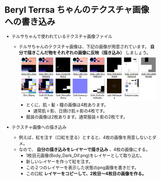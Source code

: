  Beryl Terrsa ちゃんのテクスチャ画像への書き込み  
=================================================  

* テルサちゃんで使われているテクスチャ画像ファイル  
  * テルサちゃんのテクスチャ画像は、下記の画像が用意されています。 __自分で描きこんだ物をそれぞれの画像に反映（描き込み）__ しましょう。  
    ![テクスチャ画像一覧](images/BerylTerrsa_TextureList.png)  
    * とくに、肌・髪・瞳の画像は4枚あります。  
      * 通常肌＋影、日焼け肌＋影の4枚です。  
    * 服装の画像は2枚あります。通常服装＋影の2枚です。  

* テクスチャ画像への描き込み  
  * 例えば、紅を注す（口紅を塗る）とすると、4枚の画像を用意しないとダメ。  
  * なので、 __自分の描き込みをレイヤーで描き込み__ 、4枚の画像にする。  
    * 1枚目元画像(Body_Dark_Dif.png)をレイヤーとして取り込む。  
    * 新しいレイヤーを作って紅を注す。  
    * この２つのレイヤーを表示した状態のpng画像を書きだす。  
    * この口紅 __レイヤーをコピーして、2枚目～4枚目の画像を作る。__  
